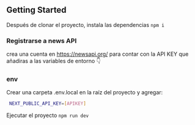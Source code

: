 
## Getting Started

Después de clonar el proyecto, instala las dependencias
`npm i`
 
### Registrarse a news API 

crea una cuenta en https://newsapi.org/ para contar con la API KEY que añadiras a las variables de entorno 👇

### env
Crear una carpeta .env.local en la raíz del proyecto y agregar: 
```bash
 NEXT_PUBLIC_API_KEY=[APIKEY]
```

Ejecutar el proyecto `npm run dev`
